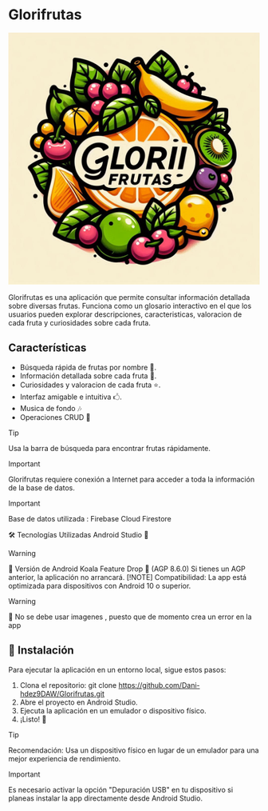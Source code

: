 # Glorifrutas

![Logo de Glorifrutas](app/src/main/res/drawable/logoglorifrutas.png)

Glorifrutas es una aplicación que permite consultar información detallada sobre diversas frutas.
Funciona como un glosario interactivo en el que los usuarios pueden explorar descripciones,
caracteristicas, valoracion de cada fruta y curiosidades sobre cada fruta.

## Características

- Búsqueda rápida de frutas por nombre 🔎.
- Información detallada sobre cada fruta 🍎.
- Curiosidades y valoracion de cada fruta ⭐.
- Interfaz amigable e intuitiva 🖒.
- Musica de fondo 🎶
- Operaciones CRUD 📝

> [!TIP]
> Usa la barra de búsqueda para encontrar frutas rápidamente.

> [!IMPORTANT]
> Glorifrutas requiere conexión a Internet para acceder a toda la información de la base de datos.

> [!IMPORTANT]
> Base de datos utilizada : Firebase Cloud Firestore

🛠 Tecnologías Utilizadas
Android Studio 📲
> [!WARNING]
> 🚨 Versión de Android
> Koala Feature Drop 🐨 (AGP 8.6.0)
> Si tienes un AGP anterior, la aplicación no arrancará.
> [!NOTE]
> Compatibilidad: La app está optimizada para dispositivos con Android 10 o superior.

> [!WARNING]
> 🚨 No se debe usar imagenes , puesto que de momento crea un error en la app

## 🚀 Instalación

Para ejecutar la aplicación en un entorno local, sigue estos pasos:

1. Clona el repositorio:
   git clone https://github.com/Dani-hdez9DAW/Glorifrutas.git
2. Abre el proyecto en Android Studio.
3. Ejecuta la aplicación en un emulador o dispositivo físico.
4. ¡Listo! 🚀

> [!TIP]
> Recomendación: Usa un dispositivo físico en lugar de un emulador para una mejor experiencia de
> rendimiento.

> [!IMPORTANT]
> Es necesario activar la opción "Depuración USB" en tu dispositivo si planeas instalar la app
> directamente desde Android Studio.
